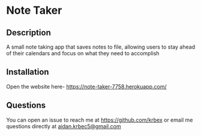 # Note Taker

## Description

A small note taking app that saves notes to file, allowing users to stay ahead of their calendars and focus on what they need to accomplish

## Installation

Open the website here- https://note-taker-7758.herokuapp.com/

## Questions

You can open an issue to reach me at https://github.com/krbex or email me questions directly at aidan.krbec5@gmail.com
